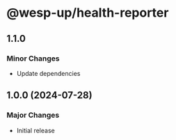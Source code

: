 # @wesp-up/health-reporter

## 1.1.0

### Minor Changes

- Update dependencies

## 1.0.0 (2024-07-28)

### Major Changes

- Initial release
